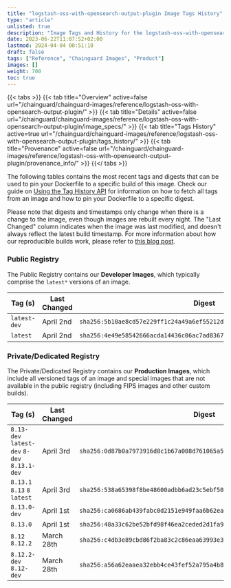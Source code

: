 ```yaml
---
title: "logstash-oss-with-opensearch-output-plugin Image Tags History"
type: "article"
unlisted: true
description: "Image Tags and History for the logstash-oss-with-opensearch-output-plugin Chainguard Image"
date: 2023-06-22T11:07:52+02:00
lastmod: 2024-04-04 00:51:18
draft: false
tags: ["Reference", "Chainguard Images", "Product"]
images: []
weight: 700
toc: true
---
```


{{< tabs >}}
{{< tab title="Overview" active=false url="/chainguard/chainguard-images/reference/logstash-oss-with-opensearch-output-plugin/" >}}
{{< tab title="Details" active=false url="/chainguard/chainguard-images/reference/logstash-oss-with-opensearch-output-plugin/image_specs/" >}}
{{< tab title="Tags History" active=true url="/chainguard/chainguard-images/reference/logstash-oss-with-opensearch-output-plugin/tags_history/" >}}
{{< tab title="Provenance" active=false url="/chainguard/chainguard-images/reference/logstash-oss-with-opensearch-output-plugin/provenance_info/" >}}
{{</ tabs >}}

The following tables contains the most recent tags and digests that can be used to pin your Dockerfile to a specific build of this image. Check our guide on [Using the Tag History API](/chainguard/chainguard-images/using-the-tag-history-api/) for information on how to fetch all tags from an image and how to pin your Dockerfile to a specific digest.

Please note that digests and timestamps only change when there is a change to the image, even though images are rebuilt every night. The "Last Changed" column indicates when the image was last modified, and doesn't always reflect the latest build timestamp. For more information about how our reproducible builds work, please refer to [this blog post](https://www.chainguard.dev/unchained/reproducing-chainguards-reproducible-image-builds).

### Public Registry
The Public Registry contains our **Developer Images**, which typically comprise the `latest*` versions of an image.

| Tag (s)       | Last Changed | Digest                                                                    |
|---------------|--------------|---------------------------------------------------------------------------|
|  `latest-dev` | April 2nd    | `sha256:5b10ae8cd57e229ff1c24a49a6ef55212d9116ba8579dc78426da5b5a0eda9e5` |
|  `latest`     | April 2nd    | `sha256:4e49e58542666acda14436c06ac7ad83678deea3a725a721e670d34864468866` |


### Private/Dedicated Registry
The Private/Dedicated Registry contains our **Production Images**, which include all versioned tags of an image and special images that are not available in the public registry (including FIPS images and other custom builds).

| Tag (s)                                       | Last Changed | Digest                                                                    |
|-----------------------------------------------|--------------|---------------------------------------------------------------------------|
|  `8.13-dev` `latest-dev` `8-dev` `8.13.1-dev` | April 3rd    | `sha256:0d87b0a7973916d8c1b67a008d761065a590768e6eac246d3143d7b210d977b7` |
|  `8.13.1` `8.13` `8` `latest`                 | April 3rd    | `sha256:538a65398f8be48600adbb6ad23c5ebf50d8dec766b75b7be23cff8b4ce4b9c8` |
|  `8.13.0-dev`                                 | April 1st    | `sha256:ca0686ab439fabc0d2151e949faa6b62ea907b61064230496db1751057b143f0` |
|  `8.13.0`                                     | April 1st    | `sha256:48a33c62be52bfd98f46ea2ceded2d1fa940e068f6beeaba23efe292c75a81da` |
|  `8.12` `8.12.2`                              | March 28th   | `sha256:c4db3e89cbd86f2ba83c2c86eaa63993e3b6656235089f62cb60fa4ec643a5ea` |
|  `8.12.2-dev` `8.12-dev`                      | March 28th   | `sha256:a56a62eaaea32ebb4ce43fef52a795a4b832b543e5eff709bcdfe89327f089b1` |

